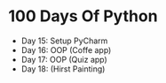 # 100 Days Of Python

- Day 15: Setup PyCharm 
- Day 16: OOP (Coffe app)
- Day 17: OOP (Quiz app)
- Day 18: (Hirst Painting)
